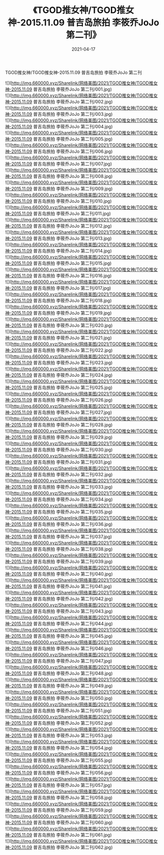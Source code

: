 ﻿---
layout: post
title:  《TGOD推女神/TGOD推女神-2015.11.09 普吉岛旅拍 李筱乔JoJo 第二刊》
date:   2021-04-17
img: http://img.660000.xyz/Sharelink/网络美图/2021/TGOD推女神/TGOD推女神-2015.11.09 普吉岛旅拍 李筱乔JoJo 第二刊/000.jpg
categories: [美女, 清纯, 唯美]
---

TGOD推女神/TGOD推女神-2015.11.09 普吉岛旅拍 李筱乔JoJo 第二刊

 ![](http://img.660000.xyz/Sharelink/网络美图/2021/TGOD推女神/TGOD推女神-2015.11.09 普吉岛旅拍 李筱乔JoJo 第二刊/001.jpg) <br>![](http://img.660000.xyz/Sharelink/网络美图/2021/TGOD推女神/TGOD推女神-2015.11.09 普吉岛旅拍 李筱乔JoJo 第二刊/002.jpg) <br>![](http://img.660000.xyz/Sharelink/网络美图/2021/TGOD推女神/TGOD推女神-2015.11.09 普吉岛旅拍 李筱乔JoJo 第二刊/003.jpg) <br>![](http://img.660000.xyz/Sharelink/网络美图/2021/TGOD推女神/TGOD推女神-2015.11.09 普吉岛旅拍 李筱乔JoJo 第二刊/004.jpg) <br>![](http://img.660000.xyz/Sharelink/网络美图/2021/TGOD推女神/TGOD推女神-2015.11.09 普吉岛旅拍 李筱乔JoJo 第二刊/005.jpg) <br>![](http://img.660000.xyz/Sharelink/网络美图/2021/TGOD推女神/TGOD推女神-2015.11.09 普吉岛旅拍 李筱乔JoJo 第二刊/006.jpg) <br>![](http://img.660000.xyz/Sharelink/网络美图/2021/TGOD推女神/TGOD推女神-2015.11.09 普吉岛旅拍 李筱乔JoJo 第二刊/007.jpg) <br>![](http://img.660000.xyz/Sharelink/网络美图/2021/TGOD推女神/TGOD推女神-2015.11.09 普吉岛旅拍 李筱乔JoJo 第二刊/008.jpg) <br>![](http://img.660000.xyz/Sharelink/网络美图/2021/TGOD推女神/TGOD推女神-2015.11.09 普吉岛旅拍 李筱乔JoJo 第二刊/009.jpg) <br>![](http://img.660000.xyz/Sharelink/网络美图/2021/TGOD推女神/TGOD推女神-2015.11.09 普吉岛旅拍 李筱乔JoJo 第二刊/010.jpg) <br>![](http://img.660000.xyz/Sharelink/网络美图/2021/TGOD推女神/TGOD推女神-2015.11.09 普吉岛旅拍 李筱乔JoJo 第二刊/011.jpg) <br>![](http://img.660000.xyz/Sharelink/网络美图/2021/TGOD推女神/TGOD推女神-2015.11.09 普吉岛旅拍 李筱乔JoJo 第二刊/012.jpg) <br>![](http://img.660000.xyz/Sharelink/网络美图/2021/TGOD推女神/TGOD推女神-2015.11.09 普吉岛旅拍 李筱乔JoJo 第二刊/013.jpg) <br>![](http://img.660000.xyz/Sharelink/网络美图/2021/TGOD推女神/TGOD推女神-2015.11.09 普吉岛旅拍 李筱乔JoJo 第二刊/014.jpg) <br>![](http://img.660000.xyz/Sharelink/网络美图/2021/TGOD推女神/TGOD推女神-2015.11.09 普吉岛旅拍 李筱乔JoJo 第二刊/015.jpg) <br>![](http://img.660000.xyz/Sharelink/网络美图/2021/TGOD推女神/TGOD推女神-2015.11.09 普吉岛旅拍 李筱乔JoJo 第二刊/016.jpg) <br>![](http://img.660000.xyz/Sharelink/网络美图/2021/TGOD推女神/TGOD推女神-2015.11.09 普吉岛旅拍 李筱乔JoJo 第二刊/017.jpg) <br>![](http://img.660000.xyz/Sharelink/网络美图/2021/TGOD推女神/TGOD推女神-2015.11.09 普吉岛旅拍 李筱乔JoJo 第二刊/018.jpg) <br>![](http://img.660000.xyz/Sharelink/网络美图/2021/TGOD推女神/TGOD推女神-2015.11.09 普吉岛旅拍 李筱乔JoJo 第二刊/019.jpg) <br>![](http://img.660000.xyz/Sharelink/网络美图/2021/TGOD推女神/TGOD推女神-2015.11.09 普吉岛旅拍 李筱乔JoJo 第二刊/020.jpg) <br>![](http://img.660000.xyz/Sharelink/网络美图/2021/TGOD推女神/TGOD推女神-2015.11.09 普吉岛旅拍 李筱乔JoJo 第二刊/021.jpg) <br>![](http://img.660000.xyz/Sharelink/网络美图/2021/TGOD推女神/TGOD推女神-2015.11.09 普吉岛旅拍 李筱乔JoJo 第二刊/022.jpg) <br>![](http://img.660000.xyz/Sharelink/网络美图/2021/TGOD推女神/TGOD推女神-2015.11.09 普吉岛旅拍 李筱乔JoJo 第二刊/023.jpg) <br>![](http://img.660000.xyz/Sharelink/网络美图/2021/TGOD推女神/TGOD推女神-2015.11.09 普吉岛旅拍 李筱乔JoJo 第二刊/024.jpg) <br>![](http://img.660000.xyz/Sharelink/网络美图/2021/TGOD推女神/TGOD推女神-2015.11.09 普吉岛旅拍 李筱乔JoJo 第二刊/025.jpg) <br>![](http://img.660000.xyz/Sharelink/网络美图/2021/TGOD推女神/TGOD推女神-2015.11.09 普吉岛旅拍 李筱乔JoJo 第二刊/026.jpg) <br>![](http://img.660000.xyz/Sharelink/网络美图/2021/TGOD推女神/TGOD推女神-2015.11.09 普吉岛旅拍 李筱乔JoJo 第二刊/027.jpg) <br>![](http://img.660000.xyz/Sharelink/网络美图/2021/TGOD推女神/TGOD推女神-2015.11.09 普吉岛旅拍 李筱乔JoJo 第二刊/028.jpg) <br>![](http://img.660000.xyz/Sharelink/网络美图/2021/TGOD推女神/TGOD推女神-2015.11.09 普吉岛旅拍 李筱乔JoJo 第二刊/029.jpg) <br>![](http://img.660000.xyz/Sharelink/网络美图/2021/TGOD推女神/TGOD推女神-2015.11.09 普吉岛旅拍 李筱乔JoJo 第二刊/030.jpg) <br>![](http://img.660000.xyz/Sharelink/网络美图/2021/TGOD推女神/TGOD推女神-2015.11.09 普吉岛旅拍 李筱乔JoJo 第二刊/031.jpg) <br>![](http://img.660000.xyz/Sharelink/网络美图/2021/TGOD推女神/TGOD推女神-2015.11.09 普吉岛旅拍 李筱乔JoJo 第二刊/032.jpg) <br>![](http://img.660000.xyz/Sharelink/网络美图/2021/TGOD推女神/TGOD推女神-2015.11.09 普吉岛旅拍 李筱乔JoJo 第二刊/033.jpg) <br>![](http://img.660000.xyz/Sharelink/网络美图/2021/TGOD推女神/TGOD推女神-2015.11.09 普吉岛旅拍 李筱乔JoJo 第二刊/034.jpg) <br>![](http://img.660000.xyz/Sharelink/网络美图/2021/TGOD推女神/TGOD推女神-2015.11.09 普吉岛旅拍 李筱乔JoJo 第二刊/035.jpg) <br>![](http://img.660000.xyz/Sharelink/网络美图/2021/TGOD推女神/TGOD推女神-2015.11.09 普吉岛旅拍 李筱乔JoJo 第二刊/036.jpg) <br>![](http://img.660000.xyz/Sharelink/网络美图/2021/TGOD推女神/TGOD推女神-2015.11.09 普吉岛旅拍 李筱乔JoJo 第二刊/037.jpg) <br>![](http://img.660000.xyz/Sharelink/网络美图/2021/TGOD推女神/TGOD推女神-2015.11.09 普吉岛旅拍 李筱乔JoJo 第二刊/038.jpg) <br>![](http://img.660000.xyz/Sharelink/网络美图/2021/TGOD推女神/TGOD推女神-2015.11.09 普吉岛旅拍 李筱乔JoJo 第二刊/039.jpg) <br>![](http://img.660000.xyz/Sharelink/网络美图/2021/TGOD推女神/TGOD推女神-2015.11.09 普吉岛旅拍 李筱乔JoJo 第二刊/040.jpg) <br>![](http://img.660000.xyz/Sharelink/网络美图/2021/TGOD推女神/TGOD推女神-2015.11.09 普吉岛旅拍 李筱乔JoJo 第二刊/041.jpg) <br>![](http://img.660000.xyz/Sharelink/网络美图/2021/TGOD推女神/TGOD推女神-2015.11.09 普吉岛旅拍 李筱乔JoJo 第二刊/042.jpg) <br>![](http://img.660000.xyz/Sharelink/网络美图/2021/TGOD推女神/TGOD推女神-2015.11.09 普吉岛旅拍 李筱乔JoJo 第二刊/043.jpg) <br>![](http://img.660000.xyz/Sharelink/网络美图/2021/TGOD推女神/TGOD推女神-2015.11.09 普吉岛旅拍 李筱乔JoJo 第二刊/044.jpg) <br>![](http://img.660000.xyz/Sharelink/网络美图/2021/TGOD推女神/TGOD推女神-2015.11.09 普吉岛旅拍 李筱乔JoJo 第二刊/045.jpg) <br>![](http://img.660000.xyz/Sharelink/网络美图/2021/TGOD推女神/TGOD推女神-2015.11.09 普吉岛旅拍 李筱乔JoJo 第二刊/046.jpg) <br>![](http://img.660000.xyz/Sharelink/网络美图/2021/TGOD推女神/TGOD推女神-2015.11.09 普吉岛旅拍 李筱乔JoJo 第二刊/047.jpg) <br>![](http://img.660000.xyz/Sharelink/网络美图/2021/TGOD推女神/TGOD推女神-2015.11.09 普吉岛旅拍 李筱乔JoJo 第二刊/048.jpg) <br>![](http://img.660000.xyz/Sharelink/网络美图/2021/TGOD推女神/TGOD推女神-2015.11.09 普吉岛旅拍 李筱乔JoJo 第二刊/049.jpg) <br>![](http://img.660000.xyz/Sharelink/网络美图/2021/TGOD推女神/TGOD推女神-2015.11.09 普吉岛旅拍 李筱乔JoJo 第二刊/050.jpg) <br>![](http://img.660000.xyz/Sharelink/网络美图/2021/TGOD推女神/TGOD推女神-2015.11.09 普吉岛旅拍 李筱乔JoJo 第二刊/051.jpg) <br>![](http://img.660000.xyz/Sharelink/网络美图/2021/TGOD推女神/TGOD推女神-2015.11.09 普吉岛旅拍 李筱乔JoJo 第二刊/052.jpg) <br>![](http://img.660000.xyz/Sharelink/网络美图/2021/TGOD推女神/TGOD推女神-2015.11.09 普吉岛旅拍 李筱乔JoJo 第二刊/053.jpg) <br>![](http://img.660000.xyz/Sharelink/网络美图/2021/TGOD推女神/TGOD推女神-2015.11.09 普吉岛旅拍 李筱乔JoJo 第二刊/054.jpg) <br>![](http://img.660000.xyz/Sharelink/网络美图/2021/TGOD推女神/TGOD推女神-2015.11.09 普吉岛旅拍 李筱乔JoJo 第二刊/055.jpg) <br>![](http://img.660000.xyz/Sharelink/网络美图/2021/TGOD推女神/TGOD推女神-2015.11.09 普吉岛旅拍 李筱乔JoJo 第二刊/056.jpg) <br>![](http://img.660000.xyz/Sharelink/网络美图/2021/TGOD推女神/TGOD推女神-2015.11.09 普吉岛旅拍 李筱乔JoJo 第二刊/057.jpg) <br>![](http://img.660000.xyz/Sharelink/网络美图/2021/TGOD推女神/TGOD推女神-2015.11.09 普吉岛旅拍 李筱乔JoJo 第二刊/058.jpg) <br>![](http://img.660000.xyz/Sharelink/网络美图/2021/TGOD推女神/TGOD推女神-2015.11.09 普吉岛旅拍 李筱乔JoJo 第二刊/059.jpg) <br>![](http://img.660000.xyz/Sharelink/网络美图/2021/TGOD推女神/TGOD推女神-2015.11.09 普吉岛旅拍 李筱乔JoJo 第二刊/060.jpg) <br>![](http://img.660000.xyz/Sharelink/网络美图/2021/TGOD推女神/TGOD推女神-2015.11.09 普吉岛旅拍 李筱乔JoJo 第二刊/061.jpg) <br>![](http://img.660000.xyz/Sharelink/网络美图/2021/TGOD推女神/TGOD推女神-2015.11.09 普吉岛旅拍 李筱乔JoJo 第二刊/062.jpg) <br>